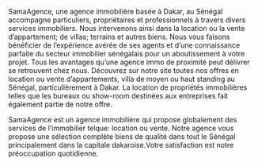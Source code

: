 SamaAgence, une agence immobilière basée à Dakar, au Sénégal accompagne particuliers, propriétaires et professionnels à 
travers divers services immobiliers. Nous intervenons ainsi dans la location ou la vente d’appartement; 
de villas; terrains et autres biens.
Nous vous faisons bénéficier de l’expérience avérée de ses agents et d’une connaissance parfaite du secteur 
immobilier sénégalais pour un aboutissement à votre projet. Tous les avantages qu’une agence immo de proximité 
peut délivrer se retrouvent chez nous.
Découvrez sur notre site toutes nos offres en location ou vente d’appartements, villa de moyen ou haut standing 
au Sénégal, particulièrement à Dakar. La location de propriétés immobilières telles que les bureaux ou show-room 
destinées aux entreprises fait également partie de notre offre.


SamaAgence est un agence immobilière qui propose globalement des services de l’immobilier telque: location ou vente.
Notre agence vous propose une sélection complète biens de qualité dans tout le Sénégal principalement
dans la capitale dakaroise.Votre satisfaction est notre préoccupation quotidienne. 
